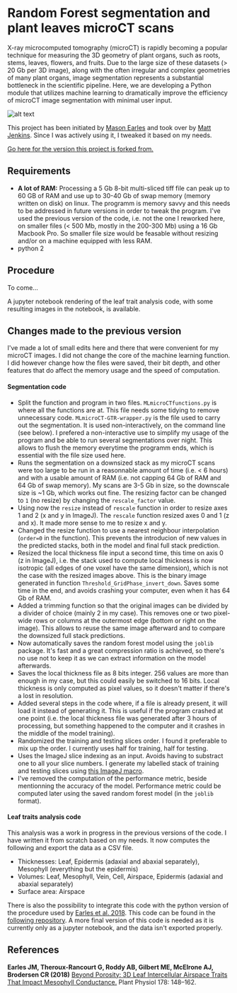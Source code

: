 # Random Forest segmentation and plant leaves microCT scans

X-ray microcomputed tomography (microCT) is rapidly becoming a popular technique for measuring the 3D geometry of plant organs, such as roots, stems, leaves, flowers, and fruits. Due to the large size of these datasets (> 20 Gb per 3D image), along with the often irregular and complex geometries of many plant organs, image segmentation represents a substantial bottleneck in the scientific pipeline. Here, we are developing a Python module that utilizes machine learning to dramatically improve the efficiency of microCT image segmentation with minimal user input.

![alt text][logo]

[logo]: https://github.com/mattjenkins3/3DLeafCT/blob/add_changes/imgs_readme/leaf1.png "translucent epidermis with veins"


This project has been initiated by [Mason Earles](https://github.com/masonearles/3DLeafCT) and took over by [Matt Jenkins](https://github.com/mattjenkins3/3DLeafCT). Since I was actively using it, I tweaked it based on my needs.

[Go here for the version this project is forked from.](https://github.com/mattjenkins3/3DLeafCT)


## Requirements
- __A lot of RAM:__ Processing a 5 Gb 8-bit multi-sliced tiff file can peak up to 60 GB of RAM and use up to 30-40 Gb of swap memory (memory written on disk) on linux. The programm is memory savvy and this needs to be addressed in future versions in order to tweak the program. I've used the previous version of the code, i.e. not the one I reworked here, on smaller files (< 500 Mb, mostly in the 200-300 Mb) using a 16 Gb Macbook Pro. So smaller file size would be feasable without resizing and/or on a machine equipped with less RAM.
- python 2


## Procedure
To come...

A jupyter notebook rendering of the leaf trait analysis code, with some resulting images in the notebook, is available.


## Changes made to the previous version
I've made a lot of small edits here and there that were convenient for my microCT images. I did not change the core of the machine learning function. I did however change how the files were saved, their bit depth, and other features that do affect the memory usage and the speed of computation.

#### Segmentation code
- Split the function and program in two files. `MLmicroCTfunctions.py` is where all the functions are at. This file needs some tidying to remove unnecessary code. `MLmicroCT-GTR-wrapper.py` is the file used to carry out the segmentation. It is used non-interactively, on the command line (see below). I prefered a non-interactive use to simplify my usage of the program and be able to run several segmentations over night. This allows to flush the memory everytime the programm ends, which is essential with the file size used here.
- Runs the segmentation on a downsized stack as my microCT scans were too large to be run in a reasonnable amount of time (i.e. < 6 hours) and with a usable amount of RAM (i.e. not capping 64 Gb of RAM and 64 Gb of swap memory). My scans are 3-5 Gb in size, so the downscale size is ~1 Gb, which works out fine. The resizing factor can be changed to `1` (no resize) by changing the `rescale_factor` value.
- Using now the `resize` instead of `rescale` function in order to resize axes 1 and 2 (x and y in ImageJ). The `rescale` function resized axes 0 and 1 (z and x). It made more sense to me to resize x and y.
- Changed the resize function to use a nearest neighbour interpolation (`order=0` in the function). This prevents the introducion of new values in the predicted stacks, both in the model and final full stack prediction.
- Resized the local thickness file input a second time, this time on axis 0 (z in ImageJ), i.e. the stack used to compute local thickness is now isotropic (all edges of one voxel have the same dimension), which is not the case with the resized images above. This is the binary image generated in function `Threshold_GridPhase_invert_down`. Saves some time in the end, and avoids crashing your computer, even when it has 64 Gb of RAM.
- Added a trimming function so that the original images can be divided by a divider of choice (mainly 2 in my case). This removes one or two pixel-wide rows or columns at the outermost edge (bottom or right on the image). This allows to reuse the same image afterward and to compare the downsized full stack predictions.
- Now automatically saves the random forest model using the `joblib` package. It's fast and a great compression ratio is achieved, so there's no use not to keep it as we can extract information on the model afterwards.
- Saves the local thickness file as 8 bits integer. 256 values are more than enough in my case, but this could easily be switched to 16 bits. Local thickness is only computed as pixel values, so it doesn't matter if there's a lost in resolution.
- Added several steps in the code where, if a file is already present, it will load it instead of generating it. This is useful if the program crashed at one point (i.e. the local thickness file was generated after 3 hours of processing, but something happened to the computer and it crashes in the middle of the model training).
- Randomized the training and testing slices order. I found it preferable to mix up the order. I currently uses half for training, half for testing.
- Uses the ImageJ slice indexing as an input. Avoids having to substract one to all your slice numbers. I generate my labelled stack of training and testing slices using [this ImageJ macro](https://github.com/gtrancourt/imagej_macros/blob/master/macros/Batch%20slice%20labelled%20with%20epidermis%20over%20multiple%20RoiSets.ijm).
- I've removed the computation of the performance metric, beside mentionning the accuracy of the model. Performance metric could be computed later using the saved random forest model (in the `joblib` format).

#### Leaf traits analysis code
This analysis was a work in progress in the previous versions of the code. I have written it from scratch based on my needs. It now computes the following and export the data as a CSV file.

- Thicknesses: Leaf, Epidermis (adaxial and abaxial separately), Mesophyll (everything but the epidermis)
- Volumes: Leaf, Mesophyll, Vein, Cell, Airspace, Epidermis (adaxial and abaxial separately)
- Surface area: Airspace

There is also the possibility to integrate this code with the python version of the procedure used by [Earles et al. 2018](http://www.plantphysiol.org/content/178/1/148). This code can be found in the [following repository](https://github.com/gtrancourt/3DLeafTortuosity). A more final version of this code is needed as it is currently only as a jupyter notebook, and the data isn't exported properly.

## References
__Earles JM, Theroux-Rancourt G, Roddy AB, Gilbert ME, McElrone AJ, Brodersen CR (2018)__ [Beyond Porosity: 3D Leaf Intercellular Airspace Traits That Impact Mesophyll Conductance.](http://www.plantphysiol.org/content/178/1/148) Plant Physiol 178: 148–162.



<!-- ### Random forest segmentation for 3D microCT images
X-ray microcomputed tomography (microCT) is rapidly becoming a popular technique for measuring the 3D geometry of plant organs, such as roots, stems, leaves, flowers, and fruits. Due to the large size of these datasets (> 20 Gb per 3D image), along with the often irregular and complex geometries of many plant organs, image segmentation represents a substantial bottleneck in the scientific pipeline. Here, we are developing a Python module that utilizes machine learning to dramatically improve the efficiency of microCT image segmentation with minimal user input.

## Command Line Execution:

Once installed, ML_microCT can be run from the command line. This version includes both a Manual Mode with user input at multiple points throughout image segmentation process as well as a Read From File Mode, which allow one to execute the entire segmentation process without interruption; even multiple segmentations in desired order.

#### See [ML_microCT_instructions.md] for detailed instructions on running from command line.
[ML_microCT_instructions.md]: https://github.com/mattjenkins3/3DLeafCT/blob/add_changes/ML_microCT/ML_microCT_instructions.md

## Post-processing Beta:
Post-processing of full stack predictions is available in Manual Mode and Read From File Mode. Our pocess removes falsely predicted epidermis, false IAS and mesophyll predictions that fall outside the epidermis, false background predictions that fall inside the epidermis; still relies on hardcoded values for epidermis, background, IAS and palisade/spongy mesophyll--interactives are in the works. Improvements forthcoming.

Once you have a fully post-processed stack, you can generate a smooth 3D mesh of connected 2D shapes, in .stl format. Then, it is possible to smooth surfaces and visualize segmented classes as separate, complementary volumes in 3D space. See image below (captured from .stl viewer in ParaView):

Mesh example:
![alt text][logo]

[logo]: https://github.com/mattjenkins3/3DLeafCT/blob/add_changes/imgs_readme/leaf1.png "translucent epidermis with veins"

Some leaf-traits may be extracted from full stack predictions and/or post-processed full stack predictions. Trait extraction is currently in development stage. See relevant [jupyter notebook](https://github.com/mattjenkins3/3DLeafCT/blob/add_changes/ML_microCT/jupyter/LeafTraits.ipynb).


## Most recent changes:
#### (most recent)
-Removed deprecated files including 'smoot_stl.py' and 'vtk_tif_to_stl.py' in 'ML_microCT/src/' directory

-Forked repository

-Updates to both instructions file and pre-processing file.

-Updates to post-processing algorithm for improved prediction accuracy, overall. Now includes vein corrections.

-Leaf trait measurement jupyter notebook added to 'ML_microCT/jupyter' directory. See here for leaf trait extraction from 3D numpy array data. Traits currently include mesophyll thickness, mesophyll surface area exposed to IAS relative to leaf surface area. Improvements and full integration forthcoming.

-Some leaf trait measurement algorithms, that work on '.stl' meshes, now implemented in 'smoot_stl.py' and 'vtk_tif_to_stl.py' in 'ML_microCT/src/' directory. Improvements and full integration forthcoming.

-Performance metrics can now be calculated in 'manual' mode only. Metrics are available for both unprocessed full stack predictions as well as post-processed full stack predictions. Improvements forthcoming.

-During generation of 2D mesh, you are now prompted with instructions for determining certain pixel values, then you identify these values and export '.stl' files only for desired pixel classes.

-Generation of 2D mesh (.stil files) in manual mode. Currently requires 'smooth.py' and manualy changing lots of hardcoded values.

-Various improvements and bug fixes in both 'manual' and 'file I/O' mode.

-Post-processing is now an optional step in the file I/O method. Post-processing has been updated to include parameters for pixel value of specific classes.

-Now, every time a new scan is segmented all results and data related to this scan will be exported to a new folder with a user-generated name.

-Introduced 'batch run' capability for file I/O method that allows one to segment multiple stacks, using multiple instruction files, without any interruption. Note, batch run will always be slightly risky as the program -may abort at any point, so this is not necessarily a recommended method.
#### (oldest) -->
